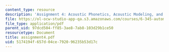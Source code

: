 ```yaml
---
content_type: resource
description: 'Assignment 4: Acoustic Phonetics, Acoustic Modeling, and Pattern Classification'
file: https://ol-ocw-studio-app-qa.s3.amazonaws.com/courses/6-345-automatic-speech-recognition-spring-2003/5174194f657d04ce792096235b53d17c_assignment4.pdf
file_type: application/pdf
parent_uid: 97dcd504-ff85-3ae8-7ab8-103d29b1ce50
resourcetype: Document
title: assignment4.pdf
uid: 5174194f-657d-04ce-7920-96235b53d17c
---
```

